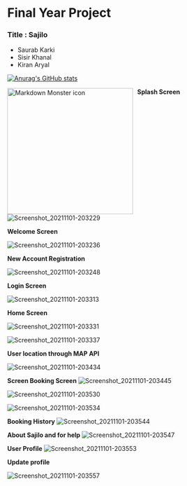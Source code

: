 
# Final Year Project
### Title : Sajilo

* Saurab Karki
* Sisir Khanal
* Kiran Aryal
 
[![Anurag's GitHub stats](https://github-readme-stats.vercel.app/api?username=saurab86)](https://github.com/anuraghazra/github-readme-stats)

**Splash Screen**
<img src="https://user-images.githubusercontent.com/68777795/139691790-b5259162-c349-4109-8a87-561e7b877090.jpg"
     alt="Markdown Monster icon"
     style="float: left; margin-right: 10px; width:30vw;"  />

![Screenshot_20211101-203229](https://user-images.githubusercontent.com/68777795/139691790-b5259162-c349-4109-8a87-561e7b877090.jpg)

**Welcome Screen**

![Screenshot_20211101-203236](https://user-images.githubusercontent.com/68777795/139691864-dd8143dd-705d-4889-884a-3ed9087c5e28.jpg)

**New Account Registration**

![Screenshot_20211101-203248](https://user-images.githubusercontent.com/68777795/139691947-f4db1fb4-4170-4a7d-b1f1-c065a46c4012.jpg)

**Login Screen**

![Screenshot_20211101-203313](https://user-images.githubusercontent.com/68777795/139692009-b220ba1f-a296-4f76-8205-59ef905a9795.jpg)

**Home Screen**

![Screenshot_20211101-203331](https://user-images.githubusercontent.com/68777795/139692058-a00f5987-0eaf-4020-912f-424983aa2412.jpg)

![Screenshot_20211101-203337](https://user-images.githubusercontent.com/68777795/139692095-6bde1afa-0d64-4c74-ae43-c135ab28e7b0.jpg)

**User location through MAP API**

![Screenshot_20211101-203434](https://user-images.githubusercontent.com/68777795/139692239-c0c5161b-c42d-4e93-ae71-f38933210756.jpg)

**Screen Booking Screen**
![Screenshot_20211101-203445](https://user-images.githubusercontent.com/68777795/139692328-c3a9140c-37c9-427c-af87-7d5074b4cf01.jpg)

![Screenshot_20211101-203530](https://user-images.githubusercontent.com/68777795/139692364-16ee8cb7-03d1-42cd-9cff-9cfffd321b7b.jpg)

![Screenshot_20211101-203534](https://user-images.githubusercontent.com/68777795/139692387-5bc7fbcb-d064-40bb-9b24-5eac420fb684.jpg)

**Booking History**
![Screenshot_20211101-203544](https://user-images.githubusercontent.com/68777795/139692439-8c7b6a3e-e2e7-487e-86c1-d1f22459c336.jpg)

**About Sajilo and for help**
![Screenshot_20211101-203547](https://user-images.githubusercontent.com/68777795/139692501-c38472b9-ab31-4057-83f9-320bca7582a2.jpg)

**User Profile**
![Screenshot_20211101-203553](https://user-images.githubusercontent.com/68777795/139692564-1e8cf45b-fe3c-49c1-b8f1-1fbd8d4375c3.jpg)

**Update profile**

![Screenshot_20211101-203557](https://user-images.githubusercontent.com/68777795/139692608-f3ba0a8c-b15d-465f-8858-1b4ef543ca1c.jpg)
